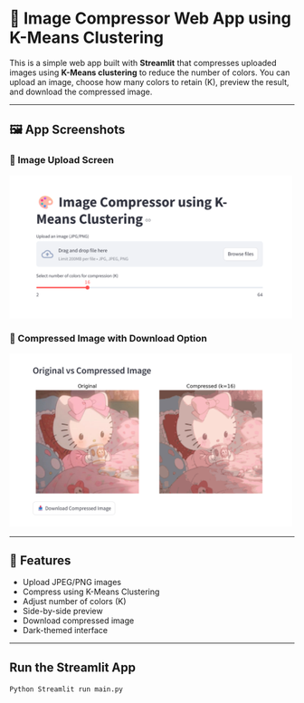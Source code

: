 # 🎨 Image Compressor Web App using K-Means Clustering

This is a simple web app built with **Streamlit** that compresses uploaded images using **K-Means clustering** to reduce the number of colors. You can upload an image, choose how many colors to retain (K), preview the result, and download the compressed image.


---

## 🖼️ App Screenshots

### 🔹 Image Upload Screen
<img src="assets/img2.png" width="500"/>

### 🔹 Compressed Image with Download Option
<img src="assets/img1.png" width="500"/>


---

## 🚀 Features

- Upload JPEG/PNG images
- Compress using K-Means Clustering
- Adjust number of colors (K)
- Side-by-side preview
- Download compressed image
- Dark-themed interface


---

## Run the Streamlit App
```bash
Python Streamlit run main.py

